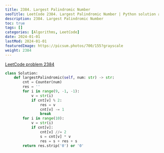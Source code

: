 ```yaml
---
title: 2384. Largest Palindromic Number
seoTitle: LeetCode 2384. Largest Palindromic Number | Python solution and explanation
description: 2384. Largest Palindromic Number
toc: true
tags: []
categories: [Algorithms, LeetCode]
date: 2024-01-01
lastMod: 2024-01-01
featuredImage: https://picsum.photos/700/155?grayscale
weight: 2384
---
```


[LeetCode problem 2384](https://leetcode.com/problems/largest-palindromic-number/)

```python
class Solution:
    def largestPalindromic(self, num: str) -> str:
        cnt = Counter(num)
        res = ''
        for i in range(9, -1, -1):
            v = str(i)
            if cnt[v] % 2:
                res = v
                cnt[v] -= 1
                break
        for i in range(10):
            v = str(i)
            if cnt[v]:
                cnt[v] //= 2
                s = cnt[v] * v
                res = s + res + s
        return res.strip('0') or '0'

```